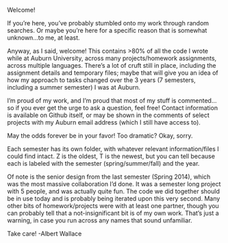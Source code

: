 Welcome!

If you’re here, you’ve probably stumbled onto my work through random searches. Or maybe you’re here for a specific reason that is somewhat unknown…to me, at least.

Anyway, as I said, welcome! This contains >80% of all the code I wrote while at Auburn University, across many projects/homework assignments, across multiple languages. There’s a lot of cruft still in place, including the assignment details and temporary files; maybe that will give you an idea of how my approach to tasks changed over the 3 years (7 semesters, including a summer semester) I was at Auburn.

I’m proud of my work, and I’m proud that most of my stuff is commented…so if you ever get the urge to ask a question, feel free! Contact information is available on Github itself, or may be shown in the comments of select projects with my Auburn email address (which I still have access to).

May the odds forever be in your favor! Too dramatic? Okay, sorry.

Each semester has its own folder, with whatever relevant information/files I could find intact. Z is the oldest, T is the newest, but you can tell because each is labeled with the semester (spring/summer/fall) and the year.

Of note is the senior design from the last semester (Spring 2014), which was the most massive collaboration I’d done. It was a semester long project with 5 people, and was actually quite fun. The code we did together should be in use today and is probably being iterated upon this very second. Many other bits of homework/projects were with at least one partner, though you can probably tell that a not-insignificant bit is of my own work. That’s just a warning, in case you run across any names that sound unfamiliar.

Take care!
-Albert Wallace